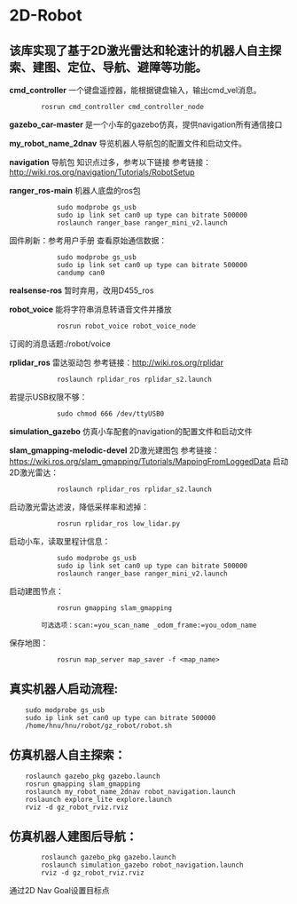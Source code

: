 # 2D-Robot
## 该库实现了基于2D激光雷达和轮速计的机器人自主探索、建图、定位、导航、避障等功能。
**cmd_controller**
	一个键盘遥控器，能根据键盘输入，输出cmd_vel消息。
```
        rosrun cmd_controller cmd_controller_node
```
    
**gazebo_car-master**
	是一个小车的gazebo仿真，提供navigation所有通信接口

**my_robot_name_2dnav**
	导览机器人导航包的配置文件和启动文件。

**navigation**
	导航包
	知识点过多，参考以下链接
        参考链接：http://wiki.ros.org/navigation/Tutorials/RobotSetup

**ranger_ros-main**
	机器人底盘的ros包
```
            sudo modprobe gs_usb
            sudo ip link set can0 up type can bitrate 500000
            roslaunch ranger_base ranger_mini_v2.launch
```
固件刷新：参考用户手册
查看原始通信数据：
```
            sudo modprobe gs_usb
            sudo ip link set can0 up type can bitrate 500000
            candump can0
```
    
**realsense-ros**
    暂时弃用，改用D455_ros

**robot_voice**
	能将字符串消息转语音文件并播放
```
            rosrun robot_voice robot_voice_node
```
订阅的消息话题:/robot/voice

**rplidar_ros**
	雷达驱动包
        参考链接：http://wiki.ros.org/rplidar
```
            roslaunch rplidar_ros rplidar_s2.launch
```
若提示USB权限不够：
```
            sudo chmod 666 /dev/ttyUSB0
```
    
**simulation_gazebo**
    仿真小车配套的navigation的配置文件和启动文件

**slam_gmapping-melodic-devel**
2D激光建图包
参考链接：https://wiki.ros.org/slam_gmapping/Tutorials/MappingFromLoggedData
启动2D激光雷达：
```
            roslaunch rplidar_ros rplidar_s2.launch
```
启动激光雷达滤波，降低采样率和滤掉：
```
            rosrun rplidar_ros low_lidar.py
```
启动小车，读取里程计信息：
```
            sudo modprobe gs_usb
            sudo ip link set can0 up type can bitrate 500000
            roslaunch ranger_base ranger_mini_v2.launch
```
启动建图节点：
```
            rosrun gmapping slam_gmapping
```
            可选选项：scan:=you_scan_name _odom_frame:=you_odom_name

保存地图：
```
            rosrun map_server map_saver -f <map_name>
```


## 真实机器人启动流程:
```
    sudo modprobe gs_usb
    sudo ip link set can0 up type can bitrate 500000
    /home/hnu/hnu/robot/gz_robot/robot.sh
```
        
## 仿真机器人自主探索：
```
	roslaunch gazebo_pkg gazebo.launch
	rosrun gmapping slam_gmapping
	roslaunch my_robot_name_2dnav robot_navigation.launch
	roslaunch explore_lite explore.launch
	rviz -d gz_robot_rviz.rviz
```

## 仿真机器人建图后导航：
```
        roslaunch gazebo_pkg gazebo.launch
        roslaunch simulation_gazebo robot_navigation.launch
        rviz -d gz_robot_rviz.rviz
```
通过2D Nav Goal设置目标点
